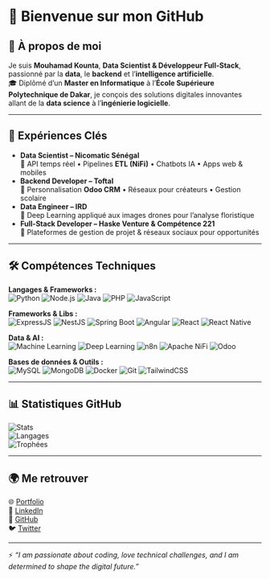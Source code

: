 # 👋 Bienvenue sur mon GitHub  

## 🚀 À propos de moi  
Je suis **Mouhamad Kounta**, **Data Scientist & Développeur Full-Stack**, passionné par la **data**, le **backend** et l’**intelligence artificielle**.  
🎓 Diplômé d’un **Master en Informatique** à l’**École Supérieure Polytechnique de Dakar**, je conçois des solutions digitales innovantes allant de la **data science** à l’**ingénierie logicielle**.  

---

## 💼 Expériences Clés  
- **Data Scientist – Nicomatic Sénégal**  
  🔹 API temps réel • Pipelines **ETL (NiFi)** • Chatbots IA • Apps web & mobiles  
- **Backend Developer – Toftal**  
  🔹 Personnalisation **Odoo CRM** • Réseaux pour créateurs • Gestion scolaire  
- **Data Engineer – IRD**  
  🔹 Deep Learning appliqué aux images drones pour l’analyse floristique  
- **Full-Stack Developer – Haske Venture & Compétence 221**  
  🔹 Plateformes de gestion de projet & réseaux sociaux pour opportunités  

---

## 🛠️ Compétences Techniques  

**Langages & Frameworks :**  
![Python](https://img.shields.io/badge/-Python-3776AB?style=for-the-badge&logo=python&logoColor=white)
![Node.js](https://img.shields.io/badge/-Node.js-339933?style=for-the-badge&logo=node.js&logoColor=white)
![Java](https://img.shields.io/badge/-Java-007396?style=for-the-badge&logo=java&logoColor=white)
![PHP](https://img.shields.io/badge/-PHP-777BB4?style=for-the-badge&logo=php&logoColor=white)
![JavaScript](https://img.shields.io/badge/-JavaScript-F7DF1E?style=for-the-badge&logo=javascript&logoColor=black)

**Frameworks & Libs :**  
![ExpressJS](https://img.shields.io/badge/-Express.js-000000?style=for-the-badge&logo=express&logoColor=white)
![NestJS](https://img.shields.io/badge/-NestJS-E0234E?style=for-the-badge&logo=nestjs&logoColor=white)
![Spring Boot](https://img.shields.io/badge/-Spring_Boot-6DB33F?style=for-the-badge&logo=spring-boot&logoColor=white)
![Angular](https://img.shields.io/badge/-Angular-DD0031?style=for-the-badge&logo=angular&logoColor=white)
![React](https://img.shields.io/badge/-React-61DAFB?style=for-the-badge&logo=react&logoColor=black)
![React Native](https://img.shields.io/badge/-React_Native-61DAFB?style=for-the-badge&logo=react&logoColor=black)

**Data & AI :**  
![Machine Learning](https://img.shields.io/badge/-Machine%20Learning-102230?style=for-the-badge&logo=tensorflow&logoColor=orange)
![Deep Learning](https://img.shields.io/badge/-Deep%20Learning-FF6F00?style=for-the-badge&logo=pytorch&logoColor=white)
![n8n](https://img.shields.io/badge/-n8n-1D1D1D?style=for-the-badge&logo=n8n&logoColor=orange)
![Apache NiFi](https://img.shields.io/badge/-Apache_NiFi-003366?style=for-the-badge&logo=apache&logoColor=white)
![Odoo](https://img.shields.io/badge/-Odoo-714B67?style=for-the-badge&logo=odoo&logoColor=white)

**Bases de données & Outils :**  
![MySQL](https://img.shields.io/badge/-MySQL-4479A1?style=for-the-badge&logo=mysql&logoColor=white)
![MongoDB](https://img.shields.io/badge/-MongoDB-47A248?style=for-the-badge&logo=mongodb&logoColor=white)
![Docker](https://img.shields.io/badge/-Docker-2496ED?style=for-the-badge&logo=docker&logoColor=white)
![Git](https://img.shields.io/badge/-Git-F05032?style=for-the-badge&logo=git&logoColor=white)
![TailwindCSS](https://img.shields.io/badge/-TailwindCSS-38B2AC?style=for-the-badge&logo=tailwind-css&logoColor=white)

---

## 📊 Statistiques GitHub  

![Stats](https://github-readme-stats.vercel.app/api?username=alkountiyou&show_icons=true&theme=radical&hide_border=true&count_private=true&include_all_commits=true)  
![Langages](https://github-readme-stats.vercel.app/api/top-langs/?username=alkountiyou&layout=compact&theme=radical&hide_border=true)  
![Trophées](https://github-profile-trophy.vercel.app/?username=alkountiyou&theme=radical&no-frame=true&margin-w=10&margin-h=10)  

---

## 🌍 Me retrouver  
🌐 [Portfolio](https://portfolio.mouhamadkounta.link)  
💼 [LinkedIn](https://www.linkedin.com/in/mouhamad-kounta-12a4a21b5/)  
🐙 [GitHub](https://github.com/AlKountiyou)  
🐦 [Twitter](https://twitter.com/__The92__)  

---

⚡ *“I am passionate about coding, love technical challenges, and I am determined to shape the digital future.”*  
